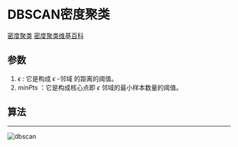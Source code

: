 # DBSCAN密度聚类

[密度聚类](https://www.cnblogs.com/pinard/p/6208966.html) [密度聚类维基百科](https://zh.wikipedia.org/wiki/DBSCAN)



## 参数

1. $\epsilon$   : 它是构成 $\epsilon$ -邻域 的距离的阈值。
2. $minPts$ ：它是构成核心点即 $\epsilon$ 邻域的最小样本数量的阈值。

## 算法

------

![dbscan](../misc/dbscan.png)



